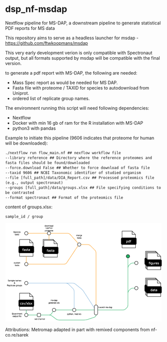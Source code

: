 # dsp_nf-msdap
Nextflow pipeline for MS-DAP, a downstream pipeline to generate statistical PDF reports for MS data

This repository aims to serve as a headless launcher for msdap - https://github.com/ftwkoopmans/msdap 

This very early development verion is only compatible with Spectronaut output, but all formats supported by msdap will be compatible with the final version.

to generate a pdf report with MS-DAP, the following are needed:

* Mass Spec report as would be needed for MS DAP.
* Fasta file with proteome / TAXID for species to autodownload from Uniprot.
* ordered list of replicate group names.

The enviromnent running this script will need following dependencies:

* Nextflow
* Docker with min 16 gb of ram for the R installation with MS-DAP
* python3 with pandas


Example to initiate this pipeline (9606 indicates that proteome for human will be downloaded):

```
./nextflow run flow_main.nf ## nexflow workflow file
--library reference ## Directory where the reference proteomes and fasta files should be found/downloaded
--force.download False ## Whether to force download of fasta file
--taxid 9606 ## NCBI Taxonomic identifier of studied organism
--file [full_path]/data/DIA_Report.csv ## Processed proteomics file (e.g., output spectronaut)
--groups [full_path]/data/groups.xlsx ## File specifying conditions to be contrasted
--format spectronaut ## Format of the proteomics file
```

content of groups.xlsx:
```
sample_id / group
```
![metromap](metromap.png)

Attributions: 
Metromap adapted in part with remixed components from nf-co.re/sarek 
